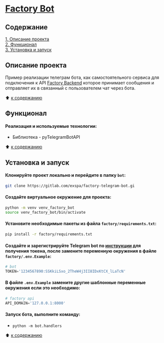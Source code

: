 # [Factory Bot]()


## Содержание

[1. Описание проекта](README.md#Описание-проекта)  
[2. Функционал](README.md#Функционал)  
[3. Установка и запуск](README.md#Установка-и-запуск)  


## Описание проекта

Пример реализации телеграм бота, как самостоятельного сервиса для подключения к API [Factory Backend](https://gitlab.com/exspa/factory-back) которое принимает сообщения и отправляет их в связанный с пользователем чат через бота.

:arrow_up: [к содержанию](README.md#Содержание)


## Функционал

#### Реализация и используемые технологии:

- Библиотека - pyTelegramBotAPI


:arrow_up: [к содержанию](README.md#Содержание)


## Установка и запуск

#### Клонируйте проект локально и перейдите в папку `bot`:

```bash
git clone https://gitlab.com/exspa/factory-telegram-bot.gi
```

#### Создайте виртуальное окружение для проекта:

```bash
python -m venv venv_factory_bot
source venv_factory_bot/bin/activate
```

#### Установите необходимые пакеты из файла `factory/requirements.txt`:
```bash
pip install -r factory/requirements.txt 
```

#### Создайте и зарегистрируйте Telegram bot по [инструкции](https://core.telegram.org/bots/features#botfather) для получения токена, после замените переменную окружения в файле `factory/.env.Example`:

```python
# bot
TOKEN='1234567890:SSKkiLSxo_2TheW4j3II8IDxKtCX_lLaTcN'
```

#### В файле `.env.Example` замените другие шаблонные переменные окружения если это необходимо:

```python
# factory api
API_DOMAIN='127.0.0.1:8000'
```

#### Запуск бота, выполните команду:

 - `python -m bot.handlers`

:arrow_up: [к содержанию](README.md#Содержание)